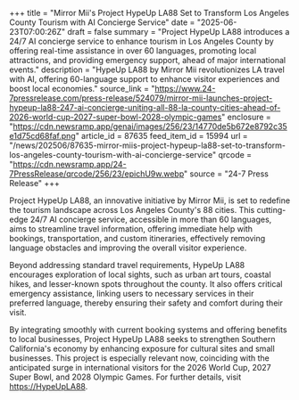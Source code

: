 +++
title = "Mirror Mii's Project HypeUp LA88 Set to Transform Los Angeles County Tourism with AI Concierge Service"
date = "2025-06-23T07:00:26Z"
draft = false
summary = "Project HypeUp LA88 introduces a 24/7 AI concierge service to enhance tourism in Los Angeles County by offering real-time assistance in over 60 languages, promoting local attractions, and providing emergency support, ahead of major international events."
description = "HypeUp LA88 by Mirror Mii revolutionizes LA travel with AI, offering 60-language support to enhance visitor experiences and boost local economies."
source_link = "https://www.24-7pressrelease.com/press-release/524079/mirror-mii-launches-project-hypeup-la88-247-ai-concierge-uniting-all-88-la-county-cities-ahead-of-2026-world-cup-2027-super-bowl-2028-olympic-games"
enclosure = "https://cdn.newsramp.app/genai/images/256/23/14770de5b672e8792c35e1d75cd68faf.png"
article_id = 87635
feed_item_id = 15994
url = "/news/202506/87635-mirror-miis-project-hypeup-la88-set-to-transform-los-angeles-county-tourism-with-ai-concierge-service"
qrcode = "https://cdn.newsramp.app/24-7PressRelease/qrcode/256/23/epichU9w.webp"
source = "24-7 Press Release"
+++

<p>Project HypeUp LA88, an innovative initiative by Mirror Mii, is set to redefine the tourism landscape across Los Angeles County's 88 cities. This cutting-edge 24/7 AI concierge service, accessible in more than 60 languages, aims to streamline travel information, offering immediate help with bookings, transportation, and custom itineraries, effectively removing language obstacles and improving the overall visitor experience.</p><p>Beyond addressing standard travel requirements, HypeUp LA88 encourages exploration of local sights, such as urban art tours, coastal hikes, and lesser-known spots throughout the county. It also offers critical emergency assistance, linking users to necessary services in their preferred language, thereby ensuring their safety and comfort during their visit.</p><p>By integrating smoothly with current booking systems and offering benefits to local businesses, Project HypeUp LA88 seeks to strengthen Southern California's economy by enhancing exposure for cultural sites and small businesses. This project is especially relevant now, coinciding with the anticipated surge in international visitors for the 2026 World Cup, 2027 Super Bowl, and 2028 Olympic Games. For further details, visit <a href='https://HypeUpLA88' rel='nofollow' target='_blank'>https://HypeUpLA88</a>.</p>